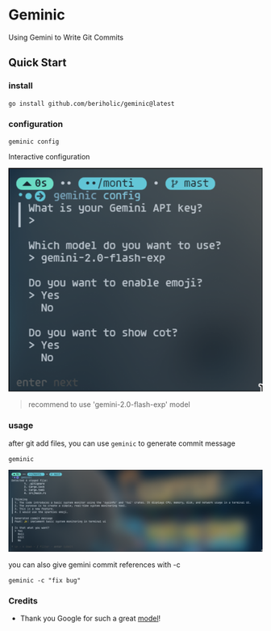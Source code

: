 # Geminic
Using Gemini to Write Git Commits 

## Quick Start
### install
```shell
go install github.com/beriholic/geminic@latest
```
### configuration
```shell
geminic config
```
Interactive configuration

![](./assets/config.png)

> recommend to use 'gemini-2.0-flash-exp' model

### usage
after git add files, you can use `geminic` to generate commit message

```shell
geminic
```

![](./assets/root.png)

you can also give gemini commit references with -c
```shell
geminic -c "fix bug"
```

### Credits
  - Thank you Google for such a great [model](https://ai.google/get-started/for-developers)!
